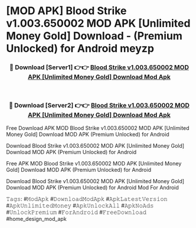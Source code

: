 # [MOD APK] Blood Strike v1.003.650002 MOD APK [Unlimited Money Gold] Download - (Premium Unlocked) for Android meyzp



<div align="center">
<h3>🔴 Download [Server1] 👉👉 <a href="https://momento.my/?title=Blood_Strike_v1.003.650002_MOD_APK_[Unlimited_Money_Gold]_Download">Blood Strike v1.003.650002 MOD APK [Unlimited Money Gold] Download Mod Apk</a></h3><br>

<h3>🔴 Download [Server2] 👉👉 <a href="https://momento.my/?title=Blood_Strike_v1.003.650002_MOD_APK_[Unlimited_Money_Gold]_Download">Blood Strike v1.003.650002 MOD APK [Unlimited Money Gold] Download Mod Apk</a></h3>
</div>



Free Download APK MOD Blood Strike v1.003.650002 MOD APK [Unlimited Money Gold] Download MOD APK (Premium Unlocked) for Android

Download Blood Strike v1.003.650002 MOD APK [Unlimited Money Gold] Download MOD APK (Premium Unlocked) for Android

Free APK MOD Blood Strike v1.003.650002 MOD APK [Unlimited Money Gold] Download MOD APK (Premium Unlocked) for Android

Download Blood Strike v1.003.650002 MOD APK [Unlimited Money Gold] Download MOD APK (Premium Unlocked) for Android Mod For Android

𝚃𝚊𝚐𝚜: #𝙼𝚘𝚍𝙰𝚙𝚔 #𝙳𝚘𝚠𝚗𝚕𝚘𝚊𝚍𝙼𝚘𝚍𝙰𝚙𝚔 #𝙰𝚙𝚔𝙻𝚊𝚝𝚎𝚜𝚝𝚅𝚎𝚛𝚜𝚒𝚘𝚗 #𝙰𝚙𝚔𝚄𝚗𝚕𝚒𝚖𝚒𝚝𝚎𝚍𝙼𝚘𝚗𝚎𝚢 #𝙰𝚙𝚔𝚄𝚗𝚕𝚘𝚌𝚔𝙰𝚕𝚕 #𝙰𝚙𝚔𝙽𝚘𝙰𝚍𝚜 #𝚄𝚗𝚕𝚘𝚌𝚔𝙿𝚛𝚎𝚖𝚒𝚞𝚖 #𝙵𝚘𝚛𝙰𝚗𝚍𝚛𝚘𝚒𝚍 #𝙵𝚛𝚎𝚎𝙳𝚘𝚠𝚗𝚕𝚘𝚊𝚍 #home_design_mod_apk
